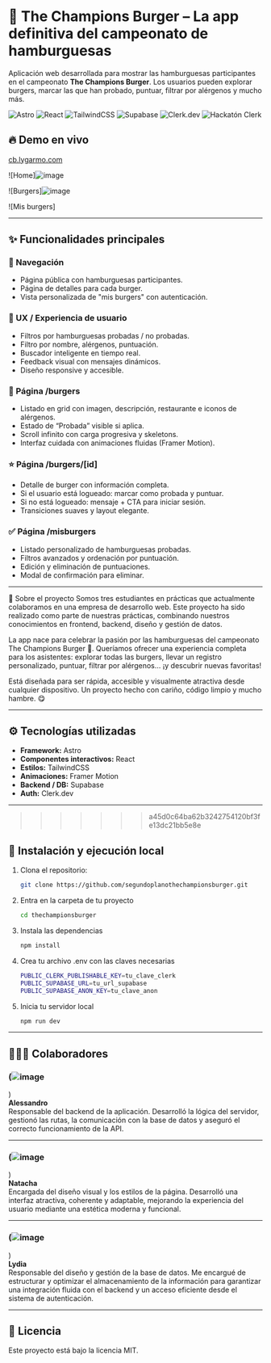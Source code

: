 # 🍔 The Champions Burger – La app definitiva del campeonato de hamburguesas
Aplicación web desarrollada para mostrar las hamburguesas participantes en el campeonato **The Champions Burger**. Los usuarios pueden explorar burgers, marcar las que han probado, puntuar, filtrar por alérgenos y mucho más.

![Astro](https://img.shields.io/badge/Astro-Framework-blueviolet)
![React](https://img.shields.io/badge/React-Component_Lib-61DAFB)
![TailwindCSS](https://img.shields.io/badge/TailwindCSS-CSS-38B2AC)
![Supabase](https://img.shields.io/badge/Supabase-Backend-3ECF8E)
![Clerk.dev](https://img.shields.io/badge/Auth-Clerk.dev-orange)
![Hackatón Clerk](https://img.shields.io/badge/Hackat%C3%B3n-Clerk-FF4081)


## 🔥 Demo en vivo
[cb.lygarmo.com](http://cb.lygarmo.com/)

![Home]![image](https://github.com/user-attachments/assets/7ceb0432-8567-4d08-81a4-7ba561b5c82e)

![Burgers]![image](https://github.com/user-attachments/assets/c171eac7-1bce-4dc0-bc0d-054c92e89af3)

![Mis burgers]

---

## ✨ Funcionalidades principales

### 🧭 Navegación
- Página pública con hamburguesas participantes.
- Página de detalles para cada burger.
- Vista personalizada de "mis burgers" con autenticación.

### 🧠 UX / Experiencia de usuario
- Filtros por hamburguesas probadas / no probadas.
- Filtro por nombre, alérgenos, puntuación.
- Buscador inteligente en tiempo real.
- Feedback visual con mensajes dinámicos.
- Diseño responsive y accesible.

### 🍔 Página /burgers
- Listado en grid con imagen, descripción, restaurante e iconos de alérgenos.
- Estado de “Probada” visible si aplica.
- Scroll infinito con carga progresiva y skeletons.
- Interfaz cuidada con animaciones fluidas (Framer Motion).

### ⭐ Página /burgers/[id]
- Detalle de burger con información completa.
- Si el usuario está logueado: marcar como probada y puntuar.
- Si no está logueado: mensaje + CTA para iniciar sesión.
- Transiciones suaves y layout elegante.

### ✅ Página /misburgers
- Listado personalizado de hamburguesas probadas.
- Filtros avanzados y ordenación por puntuación.
- Edición y eliminación de puntuaciones.
- Modal de confirmación para eliminar.

---

🤔 Sobre el proyecto
Somos tres estudiantes en prácticas que actualmente colaboramos en una empresa de desarrollo web. Este proyecto ha sido realizado como parte de nuestras prácticas, combinando nuestros conocimientos en frontend, backend, diseño y gestión de datos.

La app nace para celebrar la pasión por las hamburguesas del campeonato The Champions Burger 🍔. Queríamos ofrecer una experiencia completa para los asistentes: explorar todas las burgers, llevar un registro personalizado, puntuar, filtrar por alérgenos… ¡y descubrir nuevas favoritas!

Está diseñada para ser rápida, accesible y visualmente atractiva desde cualquier dispositivo. Un proyecto hecho con cariño, código limpio y mucho hambre. 😋

---

## ⚙️ Tecnologías utilizadas

- **Framework:** Astro
- **Componentes interactivos:** React
- **Estilos:** TailwindCSS
- **Animaciones:** Framer Motion
- **Backend / DB:** Supabase
- **Auth:** Clerk.dev

---

>>>>>>> a45d0c64ba62b3242754120bf3fe13dc21bb5e8e
## 🧪 Instalación y ejecución local

1. Clona el repositorio:

   ```bash
   git clone https://github.com/segundoplanothechampionsburger.git
   ```

2. Entra en la carpeta de tu proyecto
    ```bash
   cd thechampionsburger
   ```

3. Instala las dependencias
    ```bash
   npm install
   ```

4. Crea tu archivo .env con las claves necesarias
    ```bash
    PUBLIC_CLERK_PUBLISHABLE_KEY=tu_clave_clerk
    PUBLIC_SUPABASE_URL=tu_url_supabase
    PUBLIC_SUPABASE_ANON_KEY=tu_clave_anon
    ```
5. Inicia tu servidor local
    ```bash
    npm run dev
    ```
---

## 🧑‍🤝‍🧑 Colaboradores

### (![image](https://github.com/user-attachments/assets/582da696-8b98-4e62-b3c6-b6d5e79a88a9)
)  
**Alessandro**  
Responsable del backend de la aplicación. Desarrolló la lógica del servidor, gestionó las rutas, la comunicación con la base de datos y aseguró el correcto funcionamiento de la API.

---

### (![image](https://github.com/user-attachments/assets/7b5dc2db-f474-418f-ae56-a328308c9197)
)  
**Natacha**  
Encargada del diseño visual y los estilos de la página. Desarrolló una interfaz atractiva, coherente y adaptable, mejorando la experiencia del usuario mediante una estética moderna y funcional.

---

### (![image](https://github.com/user-attachments/assets/e74da348-9e90-41e0-b553-2dc48e585e78)
)  
**Lydia**  
Responsable del diseño y gestión de la base de datos. Me encargué de estructurar y optimizar el almacenamiento de la información para garantizar una integración fluida con el backend y un acceso eficiente desde el sistema de autenticación.

---

## 🧾 Licencia
Este proyecto está bajo la licencia MIT.
